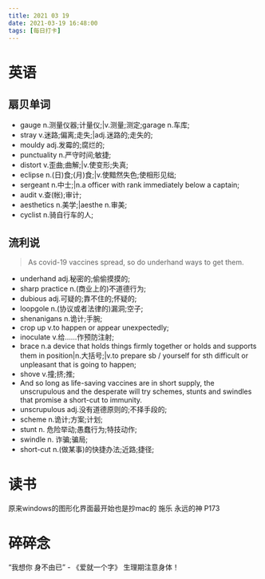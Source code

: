 ```yaml
---
title: 2021 03 19  
date: 2021-03-19 16:48:00
tags: [每日打卡]
---
```

# 英语
## 扇贝单词
- gauge n.测量仪器;计量仪;|v.测量;测定;garage n.车库;
- stray v.迷路;偏离;走失;|adj.迷路的;走失的;
- mouldy adj.发霉的;腐烂的;
- punctuality n.严守时间;敏捷;
- distort v.歪曲;曲解;|v.使变形;失真;
- eclipse n.(日)食;(月)食;|v.使黯然失色;使相形见绌;
- sergeant n.中士;|n.a officer with rank immediately below a captain;
- audit v.查(帐);审计;
- aesthetics n.美学;|aesthe n.审美;
- cyclist n.骑自行车的人;
## 流利说
> As covid-19 vaccines spread, so do underhand ways to get them.
- underhand adj.秘密的;偷偷摸摸的;
- sharp practice n.(商业上的)不道德行为;
- dubious adj.可疑的;靠不住的;怀疑的;
- loopgole n.(协议或者法律的)漏洞;空子;
- shenanigans n.诡计;手腕;
- crop up v.to happen or appear unexpectedly;
- inoculate v.给……作预防注射;
- brace n.a device that holds things firmly together or holds and supports them in position|n.大括号;|v.to prepare sb / yourself for sth difficult or unpleasant that is going to happen;
- shove v.撞;挤;推;
- And so long as life-saving vaccines are in short supply, the unscrupulous and the desperate will try schemes, stunts and swindles that promise a short-cut to immunity.
- unscrupulous adj.没有道德原则的;不择手段的;
- scheme n.诡计;方案;计划;
- stunt n. 危险举动;愚蠢行为;特技动作;
- swindle n. 诈骗;骗局;
- short-cut n.(做某事)的快捷办法;近路;捷径;
# 读书
原来windows的图形化界面最开始也是抄mac的
施乐 永远的神
P173
# 碎碎念
“我想你 身不由已” - 《爱就一个字》
生理期注意身体！